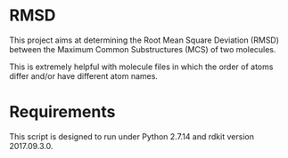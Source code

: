 # RMSD

This project aims at determining the Root Mean Square Deviation (RMSD)
between the Maximum Common Substructures (MCS) of two molecules.

This is extremely helpful with molecule files in which the order of atoms
differ and/or have different atom names.

# Requirements

This script is designed to run under Python 2.7.14 and rdkit version 2017.09.3.0.

